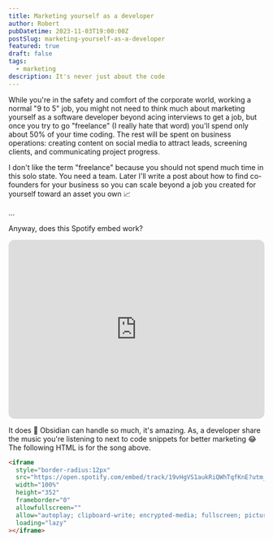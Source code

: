```yaml
---
title: Marketing yourself as a developer
author: Robert
pubDatetime: 2023-11-03T19:00:00Z
postSlug: marketing-yourself-as-a-developer
featured: true
draft: false
tags:
  - marketing
description: It's never just about the code
---
```


While you're in the safety and comfort of the corporate world, working a normal "9 to 5" job, you might not need to think much about marketing yourself as a software developer beyond acing interviews to get a job, but once you try to go "freelance" (I really hate that word) you'll spend only about 50% of your time coding. The rest will be spent on business operations: creating content on social media to attract leads, screening clients, and communicating project progress.

I don't like the term "freelance" because you should not spend much time in this solo state. You need a team. Later I'll write a post about how to find co-founders for your business so you can scale beyond a job you created for yourself toward an asset you own 📈

...

Anyway, does this Spotify embed work?

<iframe style="border-radius:12px" src="https://open.spotify.com/embed/track/19vHgVS1aukRiQWhTqfKnE?utm_source=generator&theme=0" width="100%" height="352" frameBorder="0" allowfullscreen="" allow="autoplay; clipboard-write; encrypted-media; fullscreen; picture-in-picture" loading="lazy"></iframe>

It does 🤯 Obsidian can handle so much, it's amazing. As, a developer share the music you're listening to next to code snippets for better marketing 😂 The following HTML is for the song above.

```html
<iframe
  style="border-radius:12px"
  src="https://open.spotify.com/embed/track/19vHgVS1aukRiQWhTqfKnE?utm_source=generator&theme=0"
  width="100%"
  height="352"
  frameborder="0"
  allowfullscreen=""
  allow="autoplay; clipboard-write; encrypted-media; fullscreen; picture-in-picture"
  loading="lazy"
></iframe>
```
